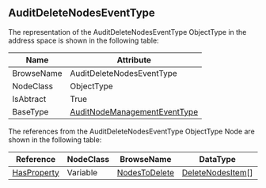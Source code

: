 <!-- objecttype -->
## AuditDeleteNodesEventType

The representation of the AuditDeleteNodesEventType ObjectType in the address space is shown in the following table:  

|Name|Attribute|
|---|---|
|BrowseName|AuditDeleteNodesEventType|
|NodeClass|ObjectType|
|IsAbtract|True|
|BaseType|[AuditNodeManagementEventType](../../../Part5/ObjectTypes/AuditNodeManagementEventType/readme.md)|

The references from the AuditDeleteNodesEventType ObjectType Node are shown in the following table:  

|Reference|NodeClass|BrowseName|DataType|TypeDefinition|ModellingRule|
|---|---|---|---|---|---|
|[HasProperty](../../../Part3/ReferenceTypes/HasProperty/readme.md)|Variable|[NodesToDelete](#NodesToDelete)|[DeleteNodesItem](../../../Part4/DataTypes/DeleteNodesItem/readme.md)[]|[PropertyType](../../Part5/VariableTypes/PropertyType/readme.md)|[Mandatory](../../Objects/Mandatory/readme.md)|


